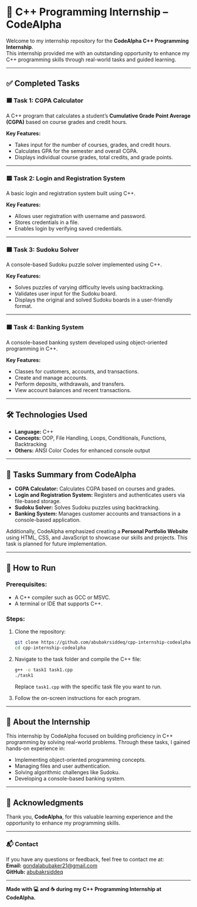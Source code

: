 # 📘 C++ Programming Internship – CodeAlpha

Welcome to my internship repository for the **CodeAlpha C++ Programming Internship**.  
This internship provided me with an outstanding opportunity to enhance my C++ programming skills through real-world tasks and guided learning.

---

## ✅ Completed Tasks

### 🟦 Task 1: CGPA Calculator
A C++ program that calculates a student’s **Cumulative Grade Point Average (CGPA)** based on course grades and credit hours.

**Key Features:**
- Takes input for the number of courses, grades, and credit hours.
- Calculates GPA for the semester and overall CGPA.
- Displays individual course grades, total credits, and grade points.

---

### 🟨 Task 2: Login and Registration System
A basic login and registration system built using C++.

**Key Features:**
- Allows user registration with username and password.
- Stores credentials in a file.
- Enables login by verifying saved credentials.

---

### 🟩 Task 3: Sudoku Solver
A console-based Sudoku puzzle solver implemented using C++.

**Key Features:**
- Solves puzzles of varying difficulty levels using backtracking.
- Validates user input for the Sudoku board.
- Displays the original and solved Sudoku boards in a user-friendly format.

---

### 🟧 Task 4: Banking System
A console-based banking system developed using object-oriented programming in C++.

**Key Features:**
- Classes for customers, accounts, and transactions.
- Create and manage accounts.
- Perform deposits, withdrawals, and transfers.
- View account balances and recent transactions.

---

## 🛠 Technologies Used

- **Language:** C++
- **Concepts:** OOP, File Handling, Loops, Conditionals, Functions, Backtracking
- **Others:** ANSI Color Codes for enhanced console output

---

## 📄 Tasks Summary from CodeAlpha

- **CGPA Calculator:** Calculates CGPA based on courses and grades.
- **Login and Registration System:** Registers and authenticates users via file-based storage.
- **Sudoku Solver:** Solves Sudoku puzzles using backtracking.
- **Banking System:** Manages customer accounts and transactions in a console-based application.

Additionally, CodeAlpha emphasized creating a **Personal Portfolio Website** using HTML, CSS, and JavaScript to showcase our skills and projects. This task is planned for future implementation.

---

## 🚀 How to Run

### Prerequisites:
- A C++ compiler such as GCC or MSVC.
- A terminal or IDE that supports C++.

### Steps:
1. Clone the repository:
   ```bash
   git clone https://github.com/abubakrsiddeq/cpp-internship-codealpha.git
   cd cpp-internship-codealpha
   ```

2. Navigate to the task folder and compile the C++ file:
   ```bash
   g++ -o task1 task1.cpp
   ./task1
   ```

   Replace `task1.cpp` with the specific task file you want to run.

3. Follow the on-screen instructions for each program.

---

## 🌟 About the Internship
This internship by CodeAlpha focused on building proficiency in C++ programming by solving real-world problems. Through these tasks, I gained hands-on experience in:
- Implementing object-oriented programming concepts.
- Managing files and user authentication.
- Solving algorithmic challenges like Sudoku.
- Developing a console-based banking system.

---

## 🙏 Acknowledgments

Thank you, **CodeAlpha**, for this valuable learning experience and the opportunity to enhance my programming skills. 

---

### 📬 Contact

If you have any questions or feedback, feel free to contact me at:  
**Email:** gondalabubaker21@gmail.com  
**GitHub:** [abubakrsiddeq](https://github.com/abubakrsiddeq)

---

**Made with 💻 and ☕ during my C++ Programming Internship at CodeAlpha.**
